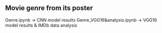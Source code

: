 ## Movie genre from its poster
Genre.ipynb -> CNN model results
Genre_VGG16&analysis.ipynb -> VGG16 model results & IMDb data analysis
